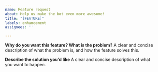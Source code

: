 ```yaml
---
name: Feature request
about: Help us make the bot even more awesome!
title: "[FEATURE]"
labels: enhancement
assignees: ''

---
```


**Why do you want this feature? What is the problem?**
A clear and concise description of what the problem is, and how the feature solves this.

**Describe the solution you'd like**
A clear and concise description of what you want to happen.
